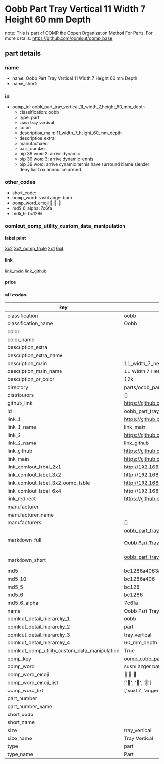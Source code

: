 # Oobb Part Tray Vertical 11 Width 7 Height 60 mm Depth  

note: This is part of OOMP the Oopen Organization Method For Parts. For more details: https://github.com/oomlout/oomp_base

##  part details
  







### name
* name: Oobb Part Tray Vertical 11 Width 7 Height 60 mm Depth
* name_short: 
### id
* oomp_id: oobb_part_tray_vertical_11_width_7_height_60_mm_depth
  * classification: oobb
  * type: part
  * size: tray_vertical
  * color: 
  * description_main: 11_width_7_height_60_mm_depth
  * description_extra: 
  * manufacturer: 
  * part_number: 
  * bip 39 word 2: arrive dynamic
  * bip 39 word 3: arrive dynamic tennis
  * bip 39 word: arrive dynamic tennis have surround blame slender deny liar box announce armed

### other_codes
* short_code: 
* oomp_word: sushi anger bath
* oomp_word_emoji :sushi: :anger: :bath:
* md5_6_alpha: 7c6fa
* md5_6: bc1286






### oomlout_oomp_utility_custom_data_manipulation
#### label print
[3x2](http://192.168.1.245:1112/?label=oomp%207c6fa)
[3x2_oomp_table](http://192.168.1.108:1112/?label=oomp%207c6fa)
[2x1](http://192.168.1.242:1112/?label=oomp%207c6fa)
[6x4](http://192.168.1.55:1112/?label=oomp%207c6fa)    

#### link

[link_main](https://github.com/oomlout/oomlout_oomp_version_1_messy/tree/main/parts/oobb_part_tray_vertical_11_width_7_height_60_mm_depth) [link_github](https://github.com/oomlout/oomlout_oomp_version_1_messy/tree/main/parts/oobb_part_tray_vertical_11_width_7_height_60_mm_depth)                             

#### price







### all codes 
| key | value |  
| --- | --- |  
| classification | oobb |  
| classification_name | Oobb |  
| color |  |  
| color_name |  |  
| description_extra |  |  
| description_extra_name |  |  
| description_main | 11_width_7_height_60_mm_depth |  
| description_main_name | 11 Width 7 Height 60 mm Depth |  
| description_or_color | 12k |  
| directory | parts/oobb_part_tray_vertical_11_width_7_height_60_mm_depth |  
| distributors | [] |  
| github_link | https://github.com/oomlout/oomlout_oomp_part_src/tree/main/parts/oobb_part_tray_vertical_11_width_7_height_60_mm_depth |  
| id | oobb_part_tray_vertical_11_width_7_height_60_mm_depth |  
| link_1 | https://github.com/oomlout/oomlout_oomp_version_1_messy/tree/main/parts/oobb_part_tray_vertical_11_width_7_height_60_mm_depth |  
| link_1_name | link_main |  
| link_2 | https://github.com/oomlout/oomlout_oomp_version_1_messy/tree/main/parts/oobb_part_tray_vertical_11_width_7_height_60_mm_depth |  
| link_2_name | link_github |  
| link_github | https://github.com/oomlout/oomlout_oomp_version_1_messy/tree/main/parts/oobb_part_tray_vertical_11_width_7_height_60_mm_depth |  
| link_main | https://github.com/oomlout/oomlout_oomp_version_1_messy/tree/main/parts/oobb_part_tray_vertical_11_width_7_height_60_mm_depth |  
| link_oomlout_label_2x1 | http://192.168.1.242:1112/?label=oomp%207c6fa |  
| link_oomlout_label_3x2 | http://192.168.1.245:1112/?label=oomp%207c6fa |  
| link_oomlout_label_3x2_oomp_table | http://192.168.1.108:1112/?label=oomp%207c6fa |  
| link_oomlout_label_6x4 | http://192.168.1.55:1112/?label=oomp%207c6fa |  
| link_redirect | https://github.com/oomlout/oomlout_oomp_version_1_messy/tree/main/parts/oobb_part_tray_vertical_11_width_7_height_60_mm_depth |  
| manufacturer |  |  
| manufacturer_name |  |  
| manufacturers | [] |  
| markdown_full | [oobb_part_tray_vertical_11_width_7_height_60_mm_depth](none)<br>[](none)<br>[Oobb Part Tray Vertical 11 Width 7 Height 60 Mm Depth](none)<br><br> |  
| markdown_short | [oobb_part_tray_vertical_11_width_7_height_60_mm_depth](none)<br><br> |  
| md5 | bc1286a4063ab9685ced469bbe513064 |  
| md5_10 | bc1286a406 |  
| md5_5 | bc128 |  
| md5_6 | bc1286 |  
| md5_6_alpha | 7c6fa |  
| name | Oobb Part Tray Vertical 11 Width 7 Height 60 mm Depth |  
| oomlout_detail_hierarchy_1 | oobb |  
| oomlout_detail_hierarchy_2 | part |  
| oomlout_detail_hierarchy_3 | tray_vertical |  
| oomlout_detail_hierarchy_4 | 60_mm_depth |  
| oomlout_oomp_utility_custom_data_manipulation | True |  
| oomp_key | oomp_oobb_part_tray_vertical_11_width_7_height_60_mm_depth |  
| oomp_word | sushi anger bath |  
| oomp_word_emoji | :sushi: :anger: :bath: |  
| oomp_word_emoji_list | [':sushi:', ':anger:', ':bath:'] |  
| oomp_word_list | ['sushi', 'anger', 'bath'] |  
| part_number |  |  
| part_number_name |  |  
| short_code |  |  
| short_name |  |  
| size | tray_vertical |  
| size_name | Tray Vertical |  
| type | part |  
| type_name | Part |  
